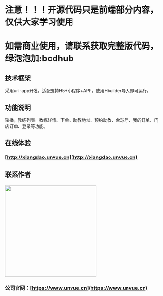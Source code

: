 
# 注意！！！开源代码只是前端部分内容，仅供大家学习使用
# 如需商业使用，请联系获取完整版代码，绿泡泡加:bcdhub

## 技术框架
采用uni-app开发，适配支持H5+小程序+APP，使用Hbuilder导入即可运行。

## 功能说明
轮播，教练列表、教练详情、下单、助教地址、预约助教、台球厅、我的订单、门店订单、登录等功能。

## 在线体验
### [http://xiangdao.unvue.cn](http://xiangdao.unvue.cn)

## 联系作者
### <img src="https://www.unvue.cn/images/qrcode_weixin.jpg" width="300" height="300">

### 公司官网：[https://www.unvue.cn](https://www.unvue.cn)